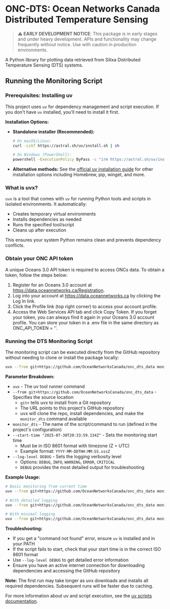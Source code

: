 # ONC-DTS: Ocean Networks Canada Distributed Temperature Sensing

> **⚠️ EARLY DEVELOPMENT NOTICE**: This package is in early stages and under heavy development. APIs and functionality may change frequently without notice. Use with caution in production environments.

A Python library for plotting data retrieved from Silixa Distributed Temperature Sensing (DTS) systems.

## Running the Monitoring Script

### Prerequisites: Installing uv

This project uses `uv` for dependency management and script execution. If you don't have `uv` installed, you'll need to install it first.

**Installation Options:**

- **Standalone installer (Recommended):**
  ```bash
  # On macOS/Linux:
  curl -LsSf https://astral.sh/uv/install.sh | sh
  
  # On Windows (PowerShell):
  powershell -ExecutionPolicy ByPass -c "irm https://astral.sh/uv/install.ps1 | iex"
  ```

- **Alternative methods:** See the [official uv installation guide](https://docs.astral.sh/uv/getting-started/installation/) for other installation options including Homebrew, pip, winget, and more.

### What is uvx?

`uvx` is a tool that comes with `uv` for running Python tools and scripts in isolated environments. It automatically:
- Creates temporary virtual environments
- Installs dependencies as needed
- Runs the specified tool/script
- Cleans up after execution

This ensures your system Python remains clean and prevents dependency conflicts.

### Obtain your ONC API token
A unique Oceans 3.0 API token is required to access ONCs data. To obtain a token, follow the steps below:
1. Register for an Oceans 3.0 account at https://data.oceannetworks.ca/Registration.
2. Log into your account at https://data.oceannetworks.ca by clicking the Log In link.
3. Click the Profile link (top right corner) to access your account profile.
4. Access the Web Services API tab and click Copy Token.
If you forget your token, you can always find it again in your Oceans 3.0 account profile.
You can store your token in a .env file in the same directory as ONC_API_TOKEN = ''.

### Running the DTS Monitoring Script

The monitoring script can be executed directly from the GitHub repository without needing to clone or install the package locally:

```bash
uvx --from git+https://github.com/OceanNetworksCanada/onc_dts_data monitor_dts --start-time "2025-07-30T20:33:59.134Z" --log-level DEBUG
```

**Parameter Breakdown:**

- `uvx` - The uv tool runner command
- `--from git+https://github.com/OceanNetworksCanada/onc_dts_data` - Specifies the source location
  - `git+` tells uvx to install from a Git repository
  - The URL points to this project's GitHub repository
  - uvx will clone the repo, install dependencies, and make the `monitor_dts` command available
- `monitor_dts` - The name of the script/command to run (defined in the project's configuration)
- `--start-time "2025-07-30T20:33:59.134Z"` - Sets the monitoring start time
  - Must be in ISO 8601 format with timezone (Z = UTC)
  - Example format: `YYYY-MM-DDTHH:MM:SS.sssZ`
- `--log-level DEBUG` - Sets the logging verbosity level
  - Options: `DEBUG`, `INFO`, `WARNING`, `ERROR`, `CRITICAL`
  - `DEBUG` provides the most detailed output for troubleshooting

**Example Usage:**

```bash
# Basic monitoring from current time
uvx --from git+https://github.com/OceanNetworksCanada/onc_dts_data monitor_dts --start-time "2025-01-15T12:00:00.000Z"

# With detailed logging
uvx --from git+https://github.com/OceanNetworksCanada/onc_dts_data monitor_dts --start-time "2025-01-15T12:00:00.000Z" --log-level DEBUG

# With minimal logging
uvx --from git+https://github.com/OceanNetworksCanada/onc_dts_data monitor_dts --start-time "2025-01-15T12:00:00.000Z" --log-level WARNING
```

**Troubleshooting:**

- If you get a "command not found" error, ensure `uv` is installed and in your PATH
- If the script fails to start, check that your start time is in the correct ISO 8601 format
- Use `--log-level DEBUG` to get detailed error information
- Ensure you have an active internet connection for downloading dependencies and accessing the GitHub repository

**Note:** The first run may take longer as uvx downloads and installs all required dependencies. Subsequent runs will be faster due to caching.

For more information about uv and script execution, see the [uv scripts documentation](https://docs.astral.sh/uv/guides/scripts/).


